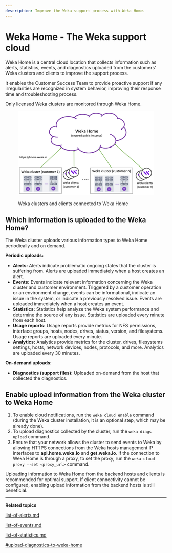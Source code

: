 ```yaml
---
description: Improve the Weka support process with Weka Home.
---
```


# Weka Home - The Weka support cloud

Weka Home is a central cloud location that collects information such as alerts, statistics, events, and diagnostics uploaded from the customers' Weka clusters and clients to improve the support process.

It enables the Customer Success Team to provide proactive support if any irregularities are recognized in system behavior, improving their response time and troubleshooting process.

Only licensed Weka clusters are monitored through Weka Home.

<figure><img src="../../.gitbook/assets/weka-home-overview.png" alt=""><figcaption><p>Weka clusters and clients connected to Weka Home</p></figcaption></figure>

## Which information is uploaded to the Weka Home?

The Weka cluster uploads various information types to Weka Home periodically and on demand.

**Periodic uploads:**

* **Alerts:** Alerts indicate problematic ongoing states that the cluster is suffering from. Alerts are uploaded immediately when a host creates an alert.
* **Events:** Events indicate relevant information concerning the Weka cluster and customer environment. Triggered by a customer operation or an environment change, events can be informational, indicate an issue in the system, or indicate a previously resolved issue. Events are uploaded immediately when a host creates an event.
* **Statistics:** Statistics help analyze the Weka system performance and determine the source of any issue. Statistics are uploaded every minute from each host.
* **Usage reports:**  Usage reports provide metrics for NFS permissions, interface groups, hosts, nodes, drives, status, version, and filesystems. Usage reports are uploaded every minute.
* **Analytics:** Analytics provide metrics for the cluster, drives, filesystems settings, hosts, network devices, nodes, protocols, and more. Analytics are uploaded every 30 minutes.

**On-demand uploads:**

* **Diagnostics (support files):** Uploaded on-demand from the host that collected the diagnostics.

## Enable upload information from the Weka cluster to Weka Home

1. To enable cloud notifications, run the `weka cloud enable` command (during the Weka cluster installation, it is an optional step, which may be already done).
2. To upload diagnostics collected by the cluster, run the `weka diags upload` command.
3. Ensure that your network allows the cluster to send events to Weka by allowing HTTPS connections from the Weka hosts management IP interfaces to **api.home.weka.io** and **get.weka.io**. If the connection to Weka Home is through a proxy, to set the proxy, run the `weka cloud proxy --set <proxy_url>` command.

Uploading information to Weka Home from the backend hosts and clients is recommended for optimal support. If client connectivity cannot be configured, enabling upload information from the backend hosts is still beneficial.

****

**Related topics**

[list-of-alerts.md](../../usage/alerts/list-of-alerts.md "mention")

[list-of-events.md](../../usage/events/list-of-events.md "mention")

[list-of-statistics.md](../../usage/statistics/list-of-statistics.md "mention")

[#upload-diagnostics-to-weka-home](../diagnostics-management/diagnostics-utility.md#upload-diagnostics-to-weka-home "mention")
